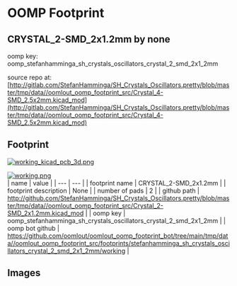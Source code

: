 # OOMP Footprint  
## CRYSTAL_2-SMD_2x1.2mm  by none  
  
oomp key: oomp_stefanhamminga_sh_crystals_oscillators_crystal_2_smd_2x1_2mm  
  
source repo at: [http://gitlab.com/StefanHamminga/SH_Crystals_Oscillators.pretty/blob/master/tmp/data//oomlout_oomp_footprint_src/Crystal_4-SMD_2.5x2mm.kicad_mod](http://gitlab.com/StefanHamminga/SH_Crystals_Oscillators.pretty/blob/master/tmp/data//oomlout_oomp_footprint_src/Crystal_4-SMD_2.5x2mm.kicad_mod)  
## Footprint  
  
[![working_kicad_pcb_3d.png](working_kicad_pcb_3d_600.png)](working_kicad_pcb_3d.png)  
  
[![working.png](working_600.png)](working.png)  
| name | value | 
| --- | --- | 
| footprint name | CRYSTAL_2-SMD_2x1.2mm | 
| footprint description | None | 
| number of pads | 2 | 
| github path | http://github.com/StefanHamminga/SH_Crystals_Oscillators.pretty/blob/master/tmp/data//oomlout_oomp_footprint_src/Crystal_2-SMD_2x1.2mm.kicad_mod | 
| oomp key | oomp_stefanhamminga_sh_crystals_oscillators_crystal_2_smd_2x1_2mm | 
| oomp bot github | https://github.com/oomlout/oomlout_oomp_footprint_bot/tree/main/tmp/data//oomlout_oomp_footprint_src/footprints/stefanhamminga_sh_crystals_oscillators_crystal_2_smd_2x1_2mm/working | 
## Images  

